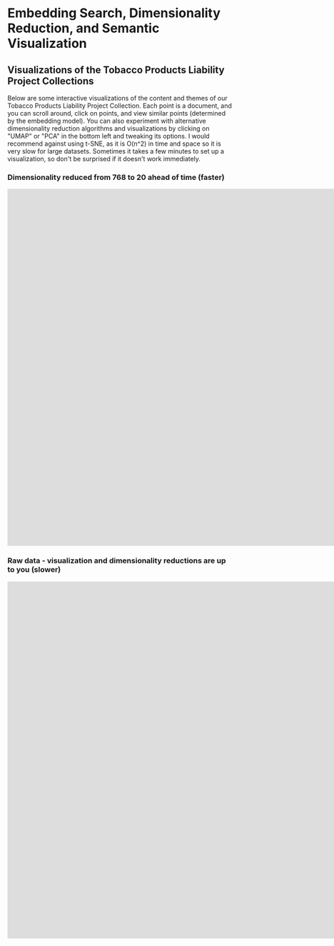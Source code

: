 # Embedding Search, Dimensionality Reduction, and Semantic Visualization



## Visualizations of the Tobacco Products Liability Project Collections

Below are some interactive visualizations of the content and themes of our Tobacco Products Liability Project Collection. Each point is a document, and you can scroll around, click on points, and view similar points (determined by the embedding model). You can also experiment with alternative dimensionality reduction algorithms and visualizations by clicking on "UMAP" or "PCA" in the bottom left and tweaking its options. I would recommend against using t-SNE, as it is O(n^2) in time and space so it is very slow for large datasets. Sometimes it takes a few minutes to set up a visualization, so don't be surprised if it doesn't work immediately.

### Dimensionality reduced from 768 to 20 ahead of time (faster)

<div align="center"><iframe src="https://projector.tensorflow.org/?config=https://raw.githubusercontent.com/generic-account/visualizations/main/visualization-json" style="border:0px #ffffff none;" name="myiFrame" scrolling="no" frameborder="1" marginheight="0px" marginwidth="0px" height="800px" width="1900px" allowfullscreen></iframe></div>



### Raw data - visualization and dimensionality reductions are up to you (slower)

<div align="center"><iframe src="https://projector.tensorflow.org/?config=https://raw.githubusercontent.com/generic-account/visualizations/main/visualization-json-large" style="border:0px #ffffff none;" name="myiFrame" scrolling="no" frameborder="1" marginheight="0px" marginwidth="0px" height="800px" width="1900px" allowfullscreen></iframe></div>

